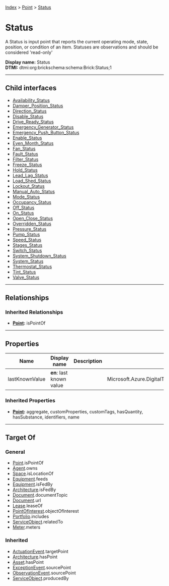 [Index](../../index.md) > [Point](../Point.md) > [Status](#)
# Status

A Status is input point that reports the current operating mode, state, position, or condition of an item. Statuses are observations and should be considered 'read-only'


**Display name:** Status<br />
**DTMI:** dtmi:org:brickschema:schema:Brick:Status;1

---

## Child interfaces
* [Availability_Status](Availability-.md)
* [Damper_Position_Status](Damper_Position-.md)
* [Direction_Status](Direction-/Direction_Status.md)
* [Disable_Status](Disable-.md)
* [Drive_Ready_Status](Drive_Ready-.md)
* [Emergency_Generator_Status](Emergency_Generator-.md)
* [Emergency_Push_Button_Status](Emergency_Push_Button-.md)
* [Enable_Status](Enable-/Enable_Status.md)
* [Even_Month_Status](Even_Month-.md)
* [Fan_Status](Fan-/Fan_Status.md)
* [Fault_Status](Fault-/Fault_Status.md)
* [Filter_Status](Filter-/Filter_Status.md)
* [Freeze_Status](Freeze-.md)
* [Hold_Status](Hold-.md)
* [Lead_Lag_Status](Lead_Lag-.md)
* [Load_Shed_Status](Load_Shed-/Load_Shed_Status.md)
* [Lockout_Status](Lockout-.md)
* [Manual_Auto_Status](Manual_Auto-.md)
* [Mode_Status](Mode-/Mode_Status.md)
* [Occupancy_Status](Occupancy-/Occupancy_Status.md)
* [Off_Status](Off-/Off_Status.md)
* [On_Status](On-/On_Status.md)
* [Open_Close_Status](Open_Close-.md)
* [Overridden_Status](Overridden-/Overridden_Status.md)
* [Pressure_Status](Pressure-/Pressure_Status.md)
* [Pump_Status](Pump-.md)
* [Speed_Status](Speed-/Speed_Status.md)
* [Stages_Status](Stages-.md)
* [Switch_Status](Switch-.md)
* [System_Shutdown_Status](System-/System_Shutdown_Status.md)
* [System_Status](System-/System_Status.md)
* [Thermostat_Status](Thermostat-.md)
* [Tint_Status](Tint-.md)
* [Valve_Status](Valve-.md)

---

## Relationships

### Inherited Relationships
* **[Point](../Point.md):** isPointOf

---

## Properties

|Name|Display name|Description|Schema|Writable|
|-|-|-|-|-|
|lastKnownValue|**en**: last known value||Microsoft.Azure.DigitalTwins.Parser.Models.DTObjectInfo|True|
### Inherited Properties
* **[Point](../Point.md):** aggregate, customProperties, customTags, hasQuantity, hasSubstance, identifiers, name

---

## Target Of
### General
* [Point](../Point.md).isPointOf
* [Agent](../../Agent/Agent.md).owns
* [Space](../../Space/Space.md).isLocationOf
* [Equipment](../../Asset/Equipment/Equipment.md).feeds
* [Equipment](../../Asset/Equipment/Equipment.md).isFedBy
* [Architecture](../../Space/Architecture/Architecture.md).isFedBy
* [Document](../../Information/Document/Document.md).documentTopic
* [Document](../../Information/Document/Document.md).url
* [Lease](../../Event/Lease.md).leaseOf
* [PointOfInterest](../../Information/PointOfInterest.md).objectOfInterest
* [Portfolio](../../Collection/Portfolio.md).includes
* [ServiceObject](../../Information/ServiceObject/ServiceObject.md).relatedTo
* [Meter](../../Asset/Equipment/Meter/Meter.md).meters
### Inherited
* [ActuationEvent](../../Event/Point-/ActuationEvent.md).targetPoint
* [Architecture](../../Space/Architecture/Architecture.md).hasPoint
* [Asset](../../Asset/Asset.md).hasPoint
* [ExceptionEvent](../../Event/Point-/ExceptionEvent.md).sourcePoint
* [ObservationEvent](../../Event/Point-/ObservationEvent/ObservationEvent.md).sourcePoint
* [ServiceObject](../../Information/ServiceObject/ServiceObject.md).producedBy
